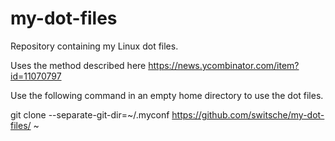 # my-dot-files

Repository containing my Linux dot files.

Uses the method described here https://news.ycombinator.com/item?id=11070797

Use the following command in an empty home directory to use the dot files.

git clone --separate-git-dir=~/.myconf https://github.com/switsche/my-dot-files/ ~
